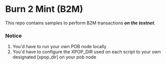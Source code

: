 # Burn 2 Mint (B2M)

This repo contains samples to perform B2M transactions ***on the testnet***.

### Notice
1. You'd have to run your own POB node locally
2. You'd have to configure the XPOP_DIR used on each script to your own designated [xpop_dir] on your pob node
